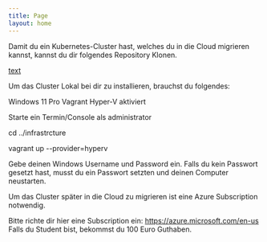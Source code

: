```yaml
---
title: Page
layout: home
---
```


Damit du ein Kubernetes-Cluster hast, welches du in die Cloud migrieren kannst, kannst du dir folgendes Repository Klonen.

[text](https://github.com/K8s-Migration-Training/infrastructure)

Um das Cluster Lokal bei dir zu installieren, brauchst du folgendes:

Windows 11 Pro
Vagrant
Hyper-V aktiviert

Starte ein Termin/Console als administrator

cd ../infrastrcture

vagrant up --provider=hyperv

Gebe deinen Windows Username und Password ein. Falls du kein Passwort gesetzt hast, musst du ein Passwort setzten und deinen Computer neustarten.

Um das Cluster später in die Cloud zu migrieren ist eine Azure Subscription notwendig.

Bitte richte dir hier eine Subscription ein: https://azure.microsoft.com/en-us
Falls du Student bist, bekommst du 100 Euro Guthaben.
